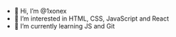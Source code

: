 - 👋 Hi, I’m @1xonex
- 👀 I’m interested in HTML, CSS, JavaScript and React
- 🌱 I’m currently learning JS and Git

<!---
1xonex/1xonex is a ✨ special ✨ repository because its `README.md` (this file) appears on your GitHub profile.
You can click the Preview link to take a look at your changes.
--->
